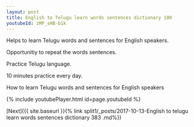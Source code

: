 ```yaml
---
layout: post
title: English to Telugu learn words sentences dictionary 100 
youtubeId: zMP_sHB-b1k
---
```

 
 
Helps to learn Telugu words and sentences for English speakers.

Opportunitiy to repeat the words sentences. 

Practice Telugu language. 
 
10 minutes practice every day. 
 
How to learn Telugu words and sentences for English speakers 
 
{% include youtubePlayer.html id=page.youtubeId %}
 
 
[Next]({{ site.baseurl }}{% link  split1/_posts/2017-10-13-English to telugu learn words sentences dictionary 383 .md%})
 
